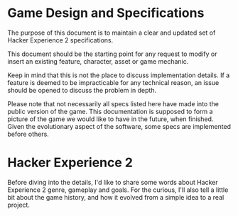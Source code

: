 # Game Design and Specifications

The purpose of this document is to maintain a clear and updated set of Hacker Experience 2 specifications.

This document should be the starting point for any request to modify or insert an existing feature, character, asset or game mechanic. 

Keep in mind that this is not the place to discuss implementation details. If a feature is deemed to be impracticable for any technical reason, an issue should be opened to discuss the problem in depth.

Please note that not necessarily all specs listed here have made into the public version of the game. This documentation is supposed to form a picture of the game we would like to have in the future, when finished. Given the evolutionary aspect of the software, some specs are implemented before others.

# Hacker Experience 2

Before diving into the details, I'd like to share some words about Hacker Experience 2 genre, gameplay and goals. For the curious, I'll also tell a little bit about the game history, and how it evolved from a simple idea to a real project.